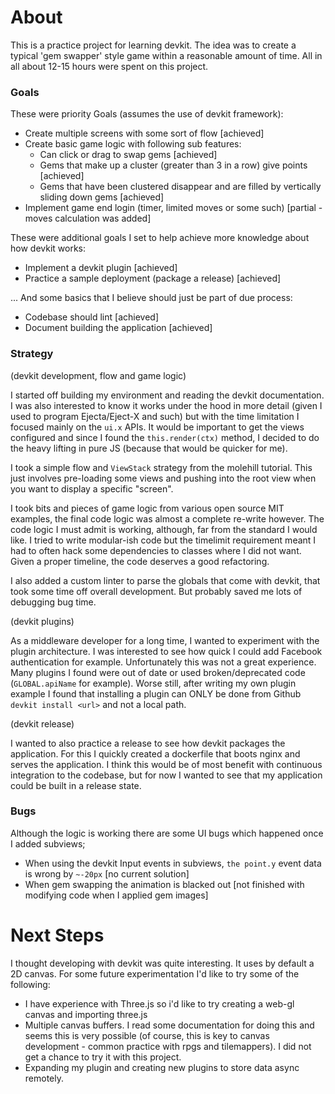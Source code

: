 # About

This is a practice project for learning devkit. The idea was to create a typical 'gem swapper' style game within a reasonable amount of time. All in all about 12-15 hours were spent on this project.

### Goals

These were priority Goals (assumes the use of devkit framework):

- Create multiple screens with some sort of flow [achieved]
- Create basic game logic with following sub features:
  - Can click or drag to swap gems [achieved]
  - Gems that make up a cluster (greater than 3 in a row) give points [achieved]
  - Gems that have been clustered disappear and are filled by vertically sliding down gems [achieved]
- Implement game end login (timer, limited moves or some such) [partial - moves calculation was added]


These were additional goals I set to help achieve more knowledge about how devkit works:

- Implement a devkit plugin [achieved]
- Practice a sample deployment (package a release) [achieved]

... And some basics that I believe should just be part of due process:

- Codebase should lint [achieved]
- Document building the application [achieved]


### Strategy

(devkit development, flow and game logic)

I started off building my environment and reading the devkit documentation. I was also interested to know it works under the hood in more detail (given I used to program Ejecta/Eject-X and such) but with the time limitation I focused mainly on the `ui.x` APIs. It would be important to get the views configured and since I found the `this.render(ctx)` method, I decided to do the heavy lifting in pure JS (because that would be quicker for me).

I took a simple flow and `ViewStack` strategy from the molehill tutorial. This just involves pre-loading some views and pushing into the root view when you want to display a specific "screen".

I took bits and pieces of game logic from various open source MIT examples, the final code logic was almost a complete re-write however. The code logic I must admit is working, although, far from the standard I would like. I tried to write modular-ish code but the timelimit requirement meant I had to often hack some dependencies to classes where I did not want. Given a proper timeline, the code deserves a good refactoring.

I also added a custom linter to parse the globals that come with devkit, that took some time off overall development. But probably saved me lots of debugging bug time.

(devkit plugins)

As a middleware developer for a long time, I wanted to experiment with the plugin architecture. I was interested to see how quick I could add Facebook authentication for example. Unfortunately this was not a great experience. Many plugins I found were out of date or used broken/deprecated code (`GLOBAL.apiName` for example). Worse still, after writing my own plugin example I found that installing a plugin can ONLY be done from Github `devkit install <url>` and not a local path.

(devkit release)

I wanted to also practice a release to see how devkit packages the application. For this I quickly created a dockerfile that boots nginx and serves the application. I think this would be of most benefit with continuous integration to the codebase, but for now I wanted to see that my application could be built in a release state.

### Bugs

Although the logic is working there are some UI bugs which happened once I added subviews;

- When using the devkit Input events in subviews, `the point.y` event data is wrong by `~-20px` [no current solution]
- When gem swapping the animation is blacked out [not finished with modifying code when I applied gem images]

# Next Steps

I thought developing with devkit was quite interesting. It uses by default a 2D canvas. For some future experimentation I'd like to try some of the following:

- I have experience with Three.js so i'd like to try creating a web-gl canvas and importing three.js
- Multiple canvas buffers. I read some documentation for doing this and seems this is very possible (of course, this is key to canvas development - common practice with rpgs and tilemappers). I did not get a chance to try it with this project.
- Expanding my plugin and creating new plugins to store data async remotely.

